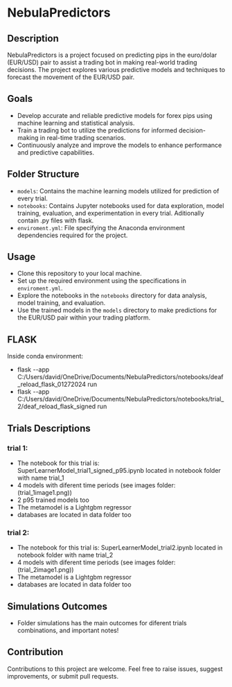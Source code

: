 # NebulaPredictors

## Description
NebulaPredictors is a project focused on predicting pips in the euro/dolar (EUR/USD) pair to assist a trading bot in making real-world trading decisions. The project explores various predictive models and techniques to forecast the movement of the EUR/USD pair.

## Goals
- Develop accurate and reliable predictive models for forex pips using machine learning and statistical analysis.
- Train a trading bot to utilize the predictions for informed decision-making in real-time trading scenarios.
- Continuously analyze and improve the models to enhance performance and predictive capabilities.

## Folder Structure
- `models`: Contains the machine learning models utilized for prediction of every trial.
- `notebooks`: Contains Jupyter notebooks used for data exploration, model training, evaluation, and experimentation in every trial. Aditionally contain .py files with 
               flask.
- `enviroment.yml`: File specifying the Anaconda environment dependencies required for the project.

## Usage
- Clone this repository to your local machine.
- Set up the required environment using the specifications in `enviroment.yml`.
- Explore the notebooks in the `notebooks` directory for data analysis, model training, and evaluation.
- Use the trained models in the `models` directory to make predictions for the EUR/USD pair within your trading platform.

## FLASK
Inside conda environment:
- flask --app C:/Users/david/OneDrive/Documents/NebulaPredictors/notebooks/deaf_reload_flask_01272024 run
- flask --app C:/Users/david/OneDrive/Documents/NebulaPredictors/notebooks/trial_2/deaf_reload_flask_signed run


## Trials Descriptions

### trial 1: 
- The notebook for this trial is: SuperLearnerModel_trial1_signed_p95.ipynb located in notebook folder with name trial_1
- 4 models with diferent time periods (see images folder:(trial_1image1.png))
- 2 p95 trained models too
- The metamodel is a Lightgbm regressor
- databases are located in data folder too

### trial 2: 
- The notebook for this trial is: SuperLearnerModel_trial2.ipynb located in notebook folder with name trial_2
- 4 models with diferent time periods (see images folder:(trial_2image1.png))
- The metamodel is a Lightgbm regressor
- databases are located in data folder too

## Simulations Outcomes
- Folder simulations has the main outcomes for diferent trials combinations, and important notes!

## Contribution
Contributions to this project are welcome. Feel free to raise issues, suggest improvements, or submit pull requests.

